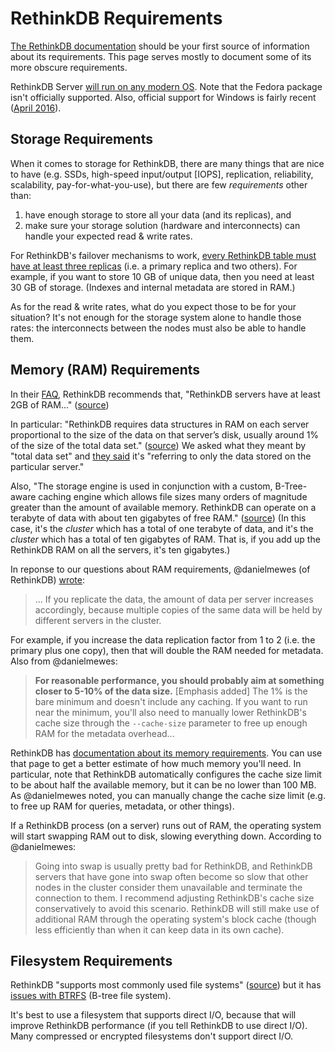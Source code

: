 # RethinkDB Requirements

[The RethinkDB documentation](https://rethinkdb.com/docs/) should be your first source of information about its requirements. This page serves mostly to document some of its more obscure requirements.

RethinkDB Server [will run on any modern OS](https://www.rethinkdb.com/docs/install/). Note that the Fedora package isn't officially supported. Also, official support for Windows is fairly recent ([April 2016](https://rethinkdb.com/blog/2.3-release/)).


## Storage Requirements

When it comes to storage for RethinkDB, there are many things that are nice to have (e.g. SSDs, high-speed input/output [IOPS], replication, reliability, scalability, pay-for-what-you-use), but there are few _requirements_ other than:

1. have enough storage to store all your data (and its replicas), and
2. make sure your storage solution (hardware and interconnects) can handle your expected read & write rates.

For RethinkDB's failover mechanisms to work, [every RethinkDB table must have at least three replicas](https://rethinkdb.com/docs/failover/) (i.e. a primary replica and two others). For example, if you want to store 10 GB of unique data, then you need at least 30 GB of storage. (Indexes and internal metadata are stored in RAM.)

As for the read & write rates, what do you expect those to be for your situation? It's not enough for the storage system alone to handle those rates: the interconnects between the nodes must also be able to handle them.


## Memory (RAM) Requirements

In their [FAQ](https://rethinkdb.com/faq/), RethinkDB recommends that, "RethinkDB servers have at least 2GB of RAM..." ([source](https://rethinkdb.com/faq/))

In particular: "RethinkDB requires data structures in RAM on each server proportional to the size of the data on that server’s disk, usually around 1% of the size of the total data set." ([source](https://rethinkdb.com/limitations/)) We asked what they meant by "total data set" and [they said](https://github.com/rethinkdb/rethinkdb/issues/5902#issuecomment-230860607) it's "referring to only the data stored on the particular server."

Also, "The storage engine is used in conjunction with a custom, B-Tree-aware caching engine which allows file sizes many orders of magnitude greater than the amount of available memory. RethinkDB can operate on a terabyte of data with about ten gigabytes of free RAM." ([source](https://www.rethinkdb.com/docs/architecture/)) (In this case, it's the _cluster_ which has a total of one terabyte of data, and it's the _cluster_ which has a total of ten gigabytes of RAM. That is, if you add up the RethinkDB RAM on all the servers, it's ten gigabytes.)

In reponse to our questions about RAM requirements, @danielmewes (of RethinkDB) [wrote](https://github.com/rethinkdb/rethinkdb/issues/5902#issuecomment-230860607):

> ... If you replicate the data, the amount of data per server increases accordingly, because multiple copies of the same data will be held by different servers in the cluster.

For example, if you increase the data replication factor from 1 to 2 (i.e. the primary plus one copy), then that will double the RAM needed for metadata. Also from @danielmewes:

> **For reasonable performance, you should probably aim at something closer to 5-10% of the data size.** [Emphasis added] The 1% is the bare minimum and doesn't include any caching. If you want to run near the minimum, you'll also need to manually lower RethinkDB's cache size through the `--cache-size` parameter to free up enough RAM for the metadata overhead...

RethinkDB has [documentation about its memory requirements](https://rethinkdb.com/docs/memory-usage/). You can use that page to get a better estimate of how much memory you'll need. In particular, note that RethinkDB automatically configures the cache size limit to be about half the available memory, but it can be no lower than 100 MB. As @danielmewes noted, you can manually change the cache size limit (e.g. to free up RAM for queries, metadata, or other things).

If a RethinkDB process (on a server) runs out of RAM, the operating system will start swapping RAM out to disk, slowing everything down. According to @danielmewes:

> Going into swap is usually pretty bad for RethinkDB, and RethinkDB servers that have gone into swap often become so slow that other nodes in the cluster consider them unavailable and terminate the connection to them. I recommend adjusting RethinkDB's cache size conservatively to avoid this scenario. RethinkDB will still make use of additional RAM through the operating system's block cache (though less efficiently than when it can keep data in its own cache).


## Filesystem Requirements

RethinkDB "supports most commonly used file systems" ([source](https://www.rethinkdb.com/docs/architecture/)) but it has [issues with BTRFS](https://github.com/rethinkdb/rethinkdb/issues/2781) (B-tree file system).

It's best to use a filesystem that supports direct I/O, because that will improve RethinkDB performance (if you tell RethinkDB to use direct I/O). Many compressed or encrypted filesystems don't support direct I/O.
